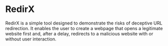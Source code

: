 # RedirX
RedirX is a simple tool designed to demonstrate the risks of deceptive URL redirection. It enables the user to create a webpage that opens a legitimate website first and, after a delay, redirects to a malicious website with or without user interaction.
